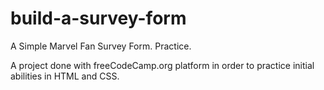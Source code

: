 # build-a-survey-form
A Simple Marvel Fan Survey Form. Practice.

A project done with freeCodeCamp.org platform in order to practice initial abilities in HTML and CSS.
